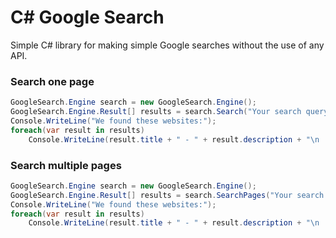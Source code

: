 # C# Google Search
Simple C# library for making simple Google searches without the use of any API.

### Search one page
```csharp
GoogleSearch.Engine search = new GoogleSearch.Engine();
GoogleSearch.Engine.Result[] results = search.Search("Your search query here...");
Console.WriteLine("We found these websites:");
foreach(var result in results)
    Console.WriteLine(result.title + " - " + result.description + "\n    " + result.url);
```

### Search multiple pages
```csharp
GoogleSearch.Engine search = new GoogleSearch.Engine();
GoogleSearch.Engine.Result[] results = search.SearchPages("Your search query here...", 5);
Console.WriteLine("We found these websites:");
foreach(var result in results)
    Console.WriteLine(result.title + " - " + result.description + "\n    " + result.url);
```
